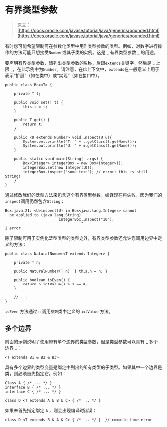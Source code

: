 # 有界类型参数

> 原文： [https://docs.oracle.com/javase/tutorial/java/generics/bounded.html](https://docs.oracle.com/javase/tutorial/java/generics/bounded.html)

有时您可能希望限制可在参数化类型中用作类型参数的类型。例如，对数字进行操作的方法可能只想接受`Number`或其子类的实例。这是 _ 有界类型参数 _ 的用途。

要声明有界类型参数，请列出类型参数的名称，后跟`extends`关键字，然后是 _ 上限 _，在此示例中为`Number`。请注意，在此上下文中，`extends`在一般意义上用于表示“扩展”（如在类中）或“实现”（如在接口中）。

```
public class Box<T> {

    private T t;          

    public void set(T t) {
        this.t = t;
    }

    public T get() {
        return t;
    }

    public <U extends Number> void inspect(U u){
        System.out.println("T: " + t.getClass().getName());
        System.out.println("U: " + u.getClass().getName());
    }

    public static void main(String[] args) {
        Box<Integer> integerBox = new Box<Integer>();
        integerBox.set(new Integer(10));
        integerBox.inspect("some text"); // error: this is still String!
    }
}

```

通过修改我们的泛型方法来包含这个有界类型参数，编译现在将失败，因为我们的`inspect`调用仍然包含`String`：

```
Box.java:21: <U>inspect(U) in Box<java.lang.Integer> cannot
  be applied to (java.lang.String)
                        integerBox.inspect("10");
                                  ^
1 error

```

除了限制可用于实例化泛型类型的类型之外，有界类型参数还允许您调用边界中定义的方法：

```
public class NaturalNumber<T extends Integer> {

    private T n;

    public NaturalNumber(T n)  { this.n = n; }

    public boolean isEven() {
        return n.intValue() % 2 == 0;
    }

    // ...
}

```

`isEven` 方法通过 `n` 调用`整数`类中定义的 `intValue` 方法。

## 多个边界

前面的示例说明了使用带有单个边界的类型参数，但是类型参数可以具有 _ 多个边界 _：

```
<T extends B1 & B2 & B3>

```

具有多个边界的类型变量是绑定中列出的所有类型的子类型。如果其中一个边界是类，则必须首先指定它。例如：

```
Class A { /* ... */ }
interface B { /* ... */ }
interface C { /* ... */ }

class D <T extends A & B & C> { /* ... */ }

```

如果未首先指定绑定 `A` ，则会出现编译时错误：

```
class D <T extends B & A & C> { /* ... */ }  // compile-time error

```